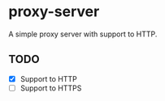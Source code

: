 # proxy-server

A simple proxy server with support to HTTP.


## TODO
  - [x] Support to HTTP
  - [ ] Support to HTTPS
